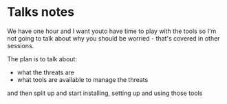 Talks notes
===========

We have one hour and I want youto have time to play with the tools so I'm not going to talk about why you should be worried - that's covered in other sessions.

The plan is to talk about:

* what the threats are
* what tools are available to manage the threats

and then split up and start installing, setting up and using those tools
